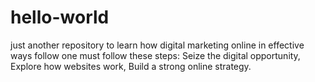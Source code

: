 # hello-world
just another repository
to learn how digital marketing online in effective ways follow one must follow these steps:
Seize the digital opportunity,
Explore how websites work,
Build a strong online strategy.
